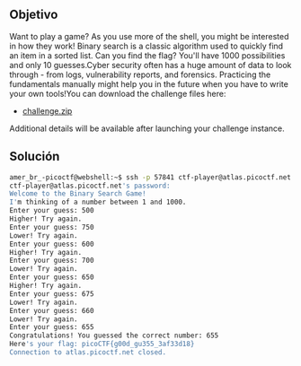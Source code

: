 ## Objetivo
Want to play a game? As you use more of the shell, you might be interested in how they work! Binary search is a classic algorithm used to quickly find an item in a sorted list. Can you find the flag? You'll have 1000 possibilities and only 10 guesses.Cyber security often has a huge amount of data to look through - from logs, vulnerability reports, and forensics. Practicing the fundamentals manually might help you in the future when you have to write your own tools!You can download the challenge files here:

- [challenge.zip](https://artifacts.picoctf.net/c_atlas/5/challenge.zip)

Additional details will be available after launching your challenge instance.
## Solución
```bash
amer_br_-picoctf@webshell:~$ ssh -p 57841 ctf-player@atlas.picoctf.net
ctf-player@atlas.picoctf.net's password: 
Welcome to the Binary Search Game!
I'm thinking of a number between 1 and 1000.
Enter your guess: 500
Higher! Try again.
Enter your guess: 750
Lower! Try again.
Enter your guess: 600
Higher! Try again.
Enter your guess: 700
Lower! Try again.
Enter your guess: 650
Higher! Try again.
Enter your guess: 675
Lower! Try again.
Enter your guess: 660
Lower! Try again.
Enter your guess: 655
Congratulations! You guessed the correct number: 655
Here's your flag: picoCTF{g00d_gu355_3af33d18}
Connection to atlas.picoctf.net closed.
```

